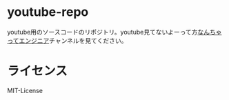 # youtube-repo

youtube用のソースコードのリポジトリ。youtube見てないよーって方[なんちゃってエンジニア](https://www.youtube.com/channel/UCvT2aY5Gamd-UNS4v4XGfbw)チャンネルを見てください。
# ライセンス
MIT-License